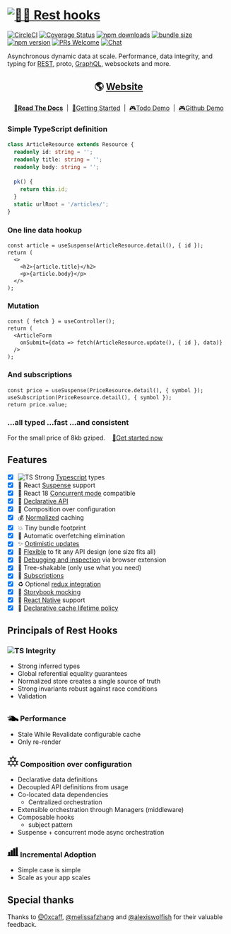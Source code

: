 # [![🛌🎣 Rest hooks](./packages/rest-hooks/rest_hooks_logo_and_text.svg?sanitize=true)](https://resthooks.io)

[![CircleCI](https://circleci.com/gh/coinbase/rest-hooks/tree/master.svg?style=shield)](https://circleci.com/gh/coinbase/rest-hooks)
[![Coverage Status](https://img.shields.io/codecov/c/gh/coinbase/rest-hooks/master.svg?style=flat-square)](https://app.codecov.io/gh/coinbase/rest-hooks?branch=master)
[![npm downloads](https://img.shields.io/npm/dm/rest-hooks.svg?style=flat-square)](https://www.npmjs.com/package/rest-hooks)
[![bundle size](https://img.shields.io/bundlephobia/minzip/@rest-hooks/core?style=flat-square)](https://bundlephobia.com/result?p=@rest-hooks/core)
[![npm version](https://img.shields.io/npm/v/rest-hooks.svg?style=flat-square)](https://www.npmjs.com/package/rest-hooks)
[![PRs Welcome](https://img.shields.io/badge/PRs-welcome-brightgreen.svg?style=flat-square)](http://makeapullrequest.com)
[![Chat](https://img.shields.io/discord/768254430381735967.svg?style=flat-square&colorB=758ED3)](https://discord.gg/35nb8Mz)

Asynchronous dynamic data at scale. Performance, data integrity, and typing for [REST](https://resthooks.io/docs/rest/usage), proto, [GraphQL](https://resthooks.io/docs/graphql/usage), websockets and more.

<div align="center">

## 🌎 [Website](https://resthooks.io)

</div>

<div align="center">

**[📖Read The Docs](https://resthooks.io/docs)** &nbsp;|&nbsp; [🏁Getting Started](https://resthooks.io/docs/getting-started/installation) &nbsp;|&nbsp;
[🎮Todo Demo](https://stackblitz.com/github/coinbase/rest-hooks/tree/master/examples/todo-app?file=src%2Fpages%2FHome%2Findex.tsx) &nbsp;|&nbsp;
[🎮Github Demo](https://stackblitz.com/github/coinbase/rest-hooks/tree/master/examples/github-app?file=src%2Fpages%2FIssueList.tsx)

</div>

### Simple TypeScript definition

```typescript
class ArticleResource extends Resource {
  readonly id: string = '';
  readonly title: string = '';
  readonly body: string = '';

  pk() {
    return this.id;
  }
  static urlRoot = '/articles/';
}
```

### One line data hookup

```tsx
const article = useSuspense(ArticleResource.detail(), { id });
return (
  <>
    <h2>{article.title}</h2>
    <p>{article.body}</p>
  </>
);
```

### Mutation

```tsx
const { fetch } = useController();
return (
  <ArticleForm
    onSubmit={data => fetch(ArticleResource.update(), { id }, data)}
  />
);
```

### And subscriptions

```tsx
const price = useSuspense(PriceResource.detail(), { symbol });
useSubscription(PriceResource.detail(), { symbol });
return price.value;
```

### ...all typed ...fast ...and consistent

For the small price of 8kb gziped. &nbsp;&nbsp; [🏁Get started now](https://resthooks.io/docs/getting-started/installation)

## Features

- [x] ![TS](./packages/rest-hooks/typescript.svg?sanitize=true) Strong [Typescript](https://www.typescriptlang.org/) types
- [x] 🛌 React [Suspense](https://resthooks.io/docs/guides/loading-state) support
- [x] 🧵 React 18 [Concurrent mode](https://reactjs.org/docs/concurrent-mode-patterns.html) compatible
- [x] 🎣 [Declarative API](https://resthooks.io/docs/getting-started/data-dependency)
- [x] 📝 Composition over configuration
- [x] 💰 [Normalized](https://resthooks.io/docs/getting-started/entity) caching
- [x] 💥 Tiny bundle footprint
- [x] 🛑 Automatic overfetching elimination
- [x] ✨ [Optimistic updates](https://resthooks.io/docs/guides/optimistic-updates)
- [x] 🧘 [Flexible](https://resthooks.io/docs/api/Endpoint) to fit any API design (one size fits all)
- [x] 🔧 [Debugging and inspection](https://resthooks.io/docs/guides/debugging) via browser extension
- [x] 🌳 Tree-shakable (only use what you need)
- [x] 🔁 [Subscriptions](https://resthooks.io/docs/api/useSubscription)
- [x] ♻️ Optional [redux integration](https://resthooks.io/docs/guides/redux)
- [x] 📙 [Storybook mocking](https://resthooks.io/docs/guides/storybook)
- [x] 📱 [React Native](https://facebook.github.io/react-native/) support
- [x] 🚯 [Declarative cache lifetime policy](https://resthooks.io/docs/getting-started/expiry-policy)

## Principals of Rest Hooks

### ![TS](./packages/rest-hooks/typescript.svg?sanitize=true) Integrity

- Strong inferred types
- Global referential equality guarantees
- Normalized store creates a single source of truth
- Strong invariants robust against race conditions
- Validation

### <img src="./website/static/img/fast-car.svg" width="25" height="25"/> Performance



- Stale While Revalidate configurable cache
- Only re-render

### <img src="./website/static/img/chemical-composition.svg" width="25" height="25"/> Composition over configuration

- Declarative data definitions
- Decoupled API definitions from usage
- Co-located data dependencies
  - Centralized orchestration
- Extensible orchestration through Managers (middleware)
- Composable hooks
  - subject pattern
- Suspense + concurrent mode async orchestration

### <img src="./website/static/img/growing-bar-chart.svg" width="25" height="25"/> Incremental Adoption

- Simple case is simple
- Scale as your app scales

## Special thanks

Thanks to [@0xcaff](https://github.com/0xcaff), [@melissafzhang](https://github.com/melissafzhang)
and [@alexiswolfish](https://github.com/alexiswolfish) for their valuable feedback.

